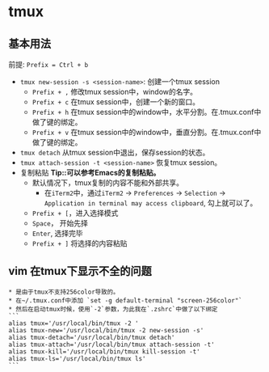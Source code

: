 # tmux


## 基本用法
前提: `Prefix = Ctrl + b`
* `tmux new-session -s <session-name>`: 创建一个tmux session
    * `Prefix + ,` 修改tmux session中，window的名字。
    * `Prefix + c` 在tmux session中，创建一个新的窗口。
    * `Prefix + h` 在tmux session中的window中，水平分割。在.tmux.conf中做了键的绑定。
    * `Prefix + v` 在tmux session中的window中，垂直分割。在.tmux.conf中做了键的绑定。
* `tmux detach` 从tmux session中退出，保存session的状态。
* `tmux attach-session -t <session-name>` 恢复tmux session。
* 复制粘贴      <b>Tip::可以参考Emacs的复制粘贴。</b>
    * 默认情况下，tmux复制的内容不能和外部共享。
        * 在`iTerm2`中，通过`iTerm2` -> `Preferences` -> `Selection` -> `Application in terminal may access clipboard`, 勾上就可以了。
    * `Prefix + [`，进入选择模式
    * `Space`， 开始先择
    * `Enter`, 选择完毕
   * `Prefix + ]` 将选择的内容粘贴

## vim 在tmux下显示不全的问题
    * 是由于tmux不支持256color导致的。
    * 在~/.tmux.conf中添加 `set -g default-terminal "screen-256color"`
    * 然后在启动tmux时候，使用`-2`参数，为此我在`.zshrc`中做了以下绑定
    ```
    alias tmux='/usr/local/bin/tmux -2 '
    alias tmux-new='/usr/local/bin/tmux -2 new-session -s'
    alias tmux-detach='/usr/local/bin/tmux detach'
    alias tmux-attach='/usr/local/bin/tmux attach-session -t'
    alias tmux-kill='/usr/local/bin/tmux kill-session -t'
    alias tmux-ls='/usr/local/bin/tmux ls'
    ```

